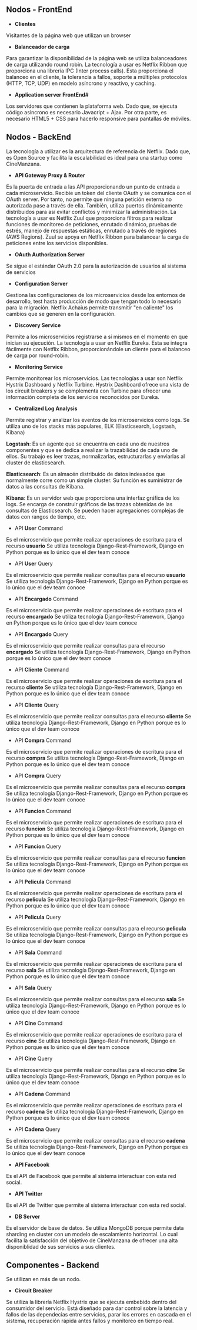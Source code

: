 ## Nodos - FrontEnd
- **Clientes**
<p> Visitantes de la página web que utilizan un browser</p>

- **Balanceador de carga**
<p>Para garantizar la disponibilidad de la página web se utiliza balanceadores de carga utilizando round robin.
La tecnología a usar es Netflix Ribbon que proporciona una librería IPC (Inter process calls). Esta proporciona
el balanceo en el cliente, la tolerancia a fallos, soporte a múltiples protocolos (HTTP, TCP, UDP) 
en modelo asíncrono y reactivo, y caching.</p>

- **Application server FrontEnd#**
<p>Los servidores que contienen la plataforma web. 
Dado que, se ejecuta código asíncrono es necesario Javacript + Ajax. 
Por otra parte, es necesario HTML5 + CSS para hacerlo responsive para pantallas de móviles. <p/>

## Nodos - BackEnd
La tecnología a utilizar es la arquitectura de referencia de Netflix. 
Dado que, es Open Source y facilita la escalabilidad es ideal para una startup como CineManzana.

- **API Gateway Proxy & Router**
<p>Es la puerta de entrada a las API proporcionando un punto de entrada a cada microservicio. 
Recibie un token del cliente OAuth y se comunica con el OAuth server. 
Por tanto, no permite que ninguna petición externa no autorizada pase a través de ella. 
También, utiliza puertos dinámicamente distribuidos para así evitar conflictos y minimizar la administración.
La tecnología a usar es Netflix Zuul que proporciona filtros para realizar funciones de monitoreo de peticiones,
enrutado dinámico, pruebas de estrés, manejo de respuestas estáticas, enrutado a través de regiones (AWS Regions).
Zuul se apoya en Netflix Ribbon para balancear la carga de peticiones entre los servicios disponibles.<p/>

- **OAuth Authorization Server**
<p>Se sigue el estándar OAuth 2.0 para la autorización de usuarios al sistema de servicios</p>

- **Configuration Server**
<p>Gestiona las configuraciones de los microservicios desde los entornos de desarrollo, test hasta producción 
de modo que tengan todo lo necesario para la migración.
Netflix Achaius permite transmitir "en caliente" los cambios que se generen en la configuración.</p>

- **Discovery Service**
<p>Permite a los microservicios registrarse a sí mismos en el momento en que inician su ejecución.
La tecnología a usar en Netflix Eureka. 
Esta se integra fácilmente con Netflix Ribbon, proporcionándole un cliente para el balanceo de carga por round-robin.</p>

- **Monitoring Service**
<p>Permite monitorear los microservicios.
Las tecnologías a usar son Netflix Hystrix Dashboard y Netflix Turbine. 
Hystrix Dashboard ofrece una vista de los circuit breakers y 
se complementa con Turbine para ofrecer una información completa de los servicios reconocidos por Eureka.</p>

- **Centralized Log Analysis**
<p>Permite registrar y analizar los eventos de los microservicios como logs.
Se utiliza uno de los stacks más populares, ELK (Elasticsearch, Logstash, Kibana)</p>
<p><b>Logstash</b>: 
Es un agente que se encuentra en cada uno de nuestros componentes y 
que se dedica a realizar la trazabilidad de cada uno de ellos. Su trabajo es leer trazas, normalizarlas, 
estructurarlas y enviarlas al cluster de elasticsearch.</p>
<p>
  <b>Elasticsearch</b>: 
Es un almacén distribuido de datos indexados que normalmente corre 
como un simple cluster. Su función es suministrar de datos a las consultas de Kibana.
</p>
<p>
<b>Kibana</b>: 
Es un servidor web que proporciona una interfaz gráfica de los logs. 
Se encarga de construir gráficos de las trazas obtenidas de las consultas de Elasticsearch. 
Se pueden hacer agregaciones complejas de datos con rangos de tiempo, etc.
</p>

- API **User** Command
<p>Es el microservicio que permite realizar operaciones de escritura para el recurso <b>usuario</b>
Se utiliza tecnología Django-Rest-Framework, Django en Python porque es lo único que el dev team conoce</p>

- API **User** Query
<p>Es el microservicio que permite realizar consultas para el recurso <b>usuario</b>
Se utiliza tecnología Django-Rest-Framework, Django en Python porque es lo único que el dev team conoce</p>

- API **Encargado** Command
<p>Es el microservicio que permite realizar operaciones de escritura para el recurso <b>encargado</b>
Se utiliza tecnología Django-Rest-Framework, Django en Python porque es lo único que el dev team conoce</p>

- API **Encargado** Query
<p>Es el microservicio que permite realizar consultas para el recurso <b>encargado</b>
Se utiliza tecnología Django-Rest-Framework, Django en Python porque es lo único que el dev team conoce</p>

- API **Cliente** Command
<p>Es el microservicio que permite realizar operaciones de escritura para el recurso <b>cliente</b>
Se utiliza tecnología Django-Rest-Framework, Django en Python porque es lo único que el dev team conoce</p>

- API **Cliente** Query
<p>Es el microservicio que permite realizar consultas para el recurso <b>cliente</b>
Se utiliza tecnología Django-Rest-Framework, Django en Python porque es lo único que el dev team conoce</p>

- API **Compra** Command
<p>Es el microservicio que permite realizar operaciones de escritura para el recurso <b>compra</b>
Se utiliza tecnología Django-Rest-Framework, Django en Python porque es lo único que el dev team conoce</p>

- API **Compra** Query
<p>Es el microservicio que permite realizar consultas para el recurso <b>compra</b>
Se utiliza tecnología Django-Rest-Framework, Django en Python porque es lo único que el dev team conoce</p>

- API **Funcion** Command
<p>Es el microservicio que permite realizar operaciones de escritura para el recurso <b>funcion</b>
Se utiliza tecnología Django-Rest-Framework, Django en Python porque es lo único que el dev team conoce</p>

- API **Funcion** Query
<p>Es el microservicio que permite realizar consultas para el recurso <b>funcion</b>
Se utiliza tecnología Django-Rest-Framework, Django en Python porque es lo único que el dev team conoce</p>

- API **Pelicula** Command
<p>Es el microservicio que permite realizar operaciones de escritura para el recurso <b>pelicula</b>
Se utiliza tecnología Django-Rest-Framework, Django en Python porque es lo único que el dev team conoce</p>

- API **Pelicula** Query
<p>Es el microservicio que permite realizar consultas para el recurso <b>pelicula</b>
Se utiliza tecnología Django-Rest-Framework, Django en Python porque es lo único que el dev team conoce</p>

- API **Sala** Command
<p>Es el microservicio que permite realizar operaciones de escritura para el recurso <b>sala</b>
Se utiliza tecnología Django-Rest-Framework, Django en Python porque es lo único que el dev team conoce</p>

- API **Sala** Query
<p>Es el microservicio que permite realizar consultas para el recurso <b>sala</b>
Se utiliza tecnología Django-Rest-Framework, Django en Python porque es lo único que el dev team conoce</p>

- API **Cine** Command
<p>Es el microservicio que permite realizar operaciones de escritura para el recurso <b>cine</b>
Se utiliza tecnología Django-Rest-Framework, Django en Python porque es lo único que el dev team conoce</p>

- API **Cine** Query
<p>Es el microservicio que permite realizar consultas para el recurso <b>cine</b>
Se utiliza tecnología Django-Rest-Framework, Django en Python porque es lo único que el dev team conoce</p>

- API **Cadena** Command
<p>Es el microservicio que permite realizar operaciones de escritura para el recurso <b>cadena</b>
Se utiliza tecnología Django-Rest-Framework, Django en Python porque es lo único que el dev team conoce</p>

- API **Cadena** Query
<p>Es el microservicio que permite realizar consultas para el recurso <b>cadena</b>
Se utiliza tecnología Django-Rest-Framework, Django en Python porque es lo único que el dev team conoce</p>

- **API Facebook**
<p>Es el API de Facebook que permite al sistema interactuar con esta red social.</p>

- **API Twitter**
<p>Es el API de Twitter que permite al sistema interactuar con esta red social.</p>

- **DB Server**
<p>Es el servidor de base de datos. 
  Se utiliza MongoDB porque permite data sharding en cluster con un modelo de escalamiento horizontal.
Lo cual facilita la satisfacción del objetivo de CineManzana de ofrecer una alta disponiblidad de sus servicios a sus clientes.</p>

## Componentes - Backend

Se utilizan en más de un nodo.

- **Circuit Breaker**
<p>Se utiliza la librería Netflix Hystrix que se ejecuta embebido dentro del consumidor del servicio. 
Está diseñado para dar control sobre la latencia y fallos 
de las dependecias entre servicios, parar los errores en cascada en el sistema, 
recuperación rápida antes fallos y monitoreo en tiempo real.</p>



